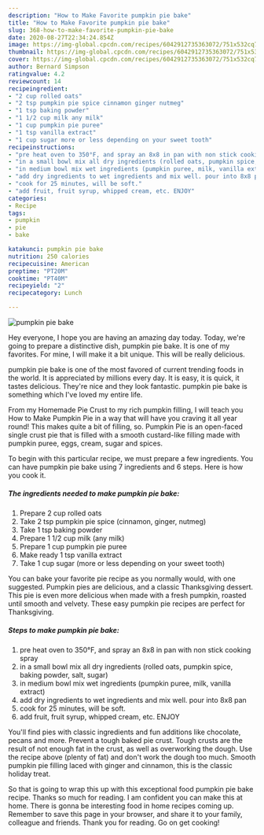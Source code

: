 ```yaml
---
description: "How to Make Favorite pumpkin pie bake"
title: "How to Make Favorite pumpkin pie bake"
slug: 368-how-to-make-favorite-pumpkin-pie-bake
date: 2020-08-27T22:34:24.854Z
image: https://img-global.cpcdn.com/recipes/6042912735363072/751x532cq70/pumpkin-pie-bake-recipe-main-photo.jpg
thumbnail: https://img-global.cpcdn.com/recipes/6042912735363072/751x532cq70/pumpkin-pie-bake-recipe-main-photo.jpg
cover: https://img-global.cpcdn.com/recipes/6042912735363072/751x532cq70/pumpkin-pie-bake-recipe-main-photo.jpg
author: Bernard Simpson
ratingvalue: 4.2
reviewcount: 14
recipeingredient:
- "2 cup rolled oats"
- "2 tsp pumpkin pie spice cinnamon ginger nutmeg"
- "1 tsp baking powder"
- "1 1/2 cup milk any milk"
- "1 cup pumpkin pie puree"
- "1 tsp vanilla extract"
- "1 cup sugar more or less depending on your sweet tooth"
recipeinstructions:
- "pre heat oven to 350°F, and spray an 8x8 in pan with non stick cooking spray"
- "in a small bowl mix all dry ingredients (rolled oats, pumpkin spice, baking powder, salt, sugar)"
- "in medium bowl mix wet ingredients (pumpkin puree, milk, vanilla extract)"
- "add dry ingredients to wet ingredients and mix well. pour into 8x8 pan"
- "cook for 25 minutes, will be soft."
- "add fruit, fruit syrup, whipped cream, etc. ENJOY"
categories:
- Recipe
tags:
- pumpkin
- pie
- bake

katakunci: pumpkin pie bake 
nutrition: 250 calories
recipecuisine: American
preptime: "PT20M"
cooktime: "PT40M"
recipeyield: "2"
recipecategory: Lunch

---
```



![pumpkin pie bake](https://img-global.cpcdn.com/recipes/6042912735363072/751x532cq70/pumpkin-pie-bake-recipe-main-photo.jpg)

Hey everyone, I hope you are having an amazing day today. Today, we're going to prepare a distinctive dish, pumpkin pie bake. It is one of my favorites. For mine, I will make it a bit unique. This will be really delicious.

pumpkin pie bake is one of the most favored of current trending foods in the world. It is appreciated by millions every day. It is easy, it is quick, it tastes delicious. They're nice and they look fantastic. pumpkin pie bake is something which I've loved my entire life.

From my Homemade Pie Crust to my rich pumpkin filling, I will teach you How to Make Pumpkin Pie in a way that will have you craving it all year round! This makes quite a bit of filling, so. Pumpkin Pie is an open-faced single crust pie that is filled with a smooth custard-like filling made with pumpkin puree, eggs, cream, sugar and spices.


To begin with this particular recipe, we must prepare a few ingredients. You can have pumpkin pie bake using 7 ingredients and 6 steps. Here is how you cook it.

<!--inarticleads1-->

##### The ingredients needed to make pumpkin pie bake:

1. Prepare 2 cup rolled oats
1. Take 2 tsp pumpkin pie spice (cinnamon, ginger, nutmeg)
1. Take 1 tsp baking powder
1. Prepare 1 1/2 cup milk (any milk)
1. Prepare 1 cup pumpkin pie puree
1. Make ready 1 tsp vanilla extract
1. Take 1 cup sugar (more or less depending on your sweet tooth)


You can bake your favorite pie recipe as you normally would, with one suggested. Pumpkin pies are delicious, and a classic Thanksgiving dessert. This pie is even more delicious when made with a fresh pumpkin, roasted until smooth and velvety. These easy pumpkin pie recipes are perfect for Thanksgiving. 

<!--inarticleads2-->

##### Steps to make pumpkin pie bake:

1. pre heat oven to 350°F, and spray an 8x8 in pan with non stick cooking spray
1. in a small bowl mix all dry ingredients (rolled oats, pumpkin spice, baking powder, salt, sugar)
1. in medium bowl mix wet ingredients (pumpkin puree, milk, vanilla extract)
1. add dry ingredients to wet ingredients and mix well. pour into 8x8 pan
1. cook for 25 minutes, will be soft.
1. add fruit, fruit syrup, whipped cream, etc. ENJOY


You&#39;ll find pies with classic ingredients and fun additions like chocolate, pecans and more. Prevent a tough baked pie crust. Tough crusts are the result of not enough fat in the crust, as well as overworking the dough. Use the recipe above (plenty of fat) and don&#39;t work the dough too much. Smooth pumpkin pie filling laced with ginger and cinnamon, this is the classic holiday treat. 

So that is going to wrap this up with this exceptional food pumpkin pie bake recipe. Thanks so much for reading. I am confident you can make this at home. There is gonna be interesting food in home recipes coming up. Remember to save this page in your browser, and share it to your family, colleague and friends. Thank you for reading. Go on get cooking!
